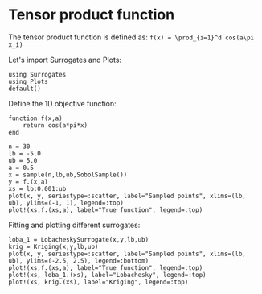 # Tensor product function
The tensor product function is defined as:
``f(x) = \prod_{i=1}^d cos(a\pi x_i)``

Let's import Surrogates and Plots:
```@example tensor
using Surrogates
using Plots
default()
```

Define the 1D objective function:
```@example tensor
function f(x,a)
    return cos(a*pi*x)
end
```

```@example tensor
n = 30
lb = -5.0
ub = 5.0
a = 0.5
x = sample(n,lb,ub,SobolSample())
y = f.(x,a)
xs = lb:0.001:ub
plot(x, y, seriestype=:scatter, label="Sampled points", xlims=(lb, ub), ylims=(-1, 1), legend=:top)
plot!(xs,f.(xs,a), label="True function", legend=:top)
```

Fitting and plotting different surrogates:
```@example tensor
loba_1 = LobacheskySurrogate(x,y,lb,ub)
krig = Kriging(x,y,lb,ub)
plot(x, y, seriestype=:scatter, label="Sampled points", xlims=(lb, ub), ylims=(-2.5, 2.5), legend=:bottom)
plot!(xs,f.(xs,a), label="True function", legend=:top)
plot!(xs, loba_1.(xs), label="Lobachesky", legend=:top)
plot!(xs, krig.(xs), label="Kriging", legend=:top)
```

